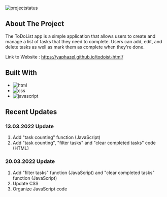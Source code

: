 ![projectstatus](https://img.shields.io/static/v1?label=Project%20Status&message=Completed&color=%3CCOLOR%3E)

## About The Project

The ToDoList app is a simple application that allows users to create and manage a list of tasks that they need to complete. Users can add, edit, and delete tasks as well as mark them as complete when they're done.

Link to Website : https://yaphazel.github.io/todoist-html/


## Built With

* ![html](https://img.shields.io/badge/HTML5-20232A?style=for-the-badge&logo=html5&logoColor=E34F26)
* ![css](https://img.shields.io/badge/css-20232A?style=for-the-badge&logo=css3&logoColor=1572B6)
* ![javascript](https://img.shields.io/badge/JavaScript-20232A?style=for-the-badge&logo=javascript&logoColor=F7DF1E)


## Recent Updates

### 13.03.2022 Update
1. Add "task counting" function (JavaScript)
2. Add "task counting", "filter tasks" and "clear completed tasks" code (HTML) 

### 20.03.2022 Update
1. Add "filter tasks" function (JavaScript) and "clear completed tasks" function (JavaScript)
2. Update CSS
3. Organize JavaScript code 
